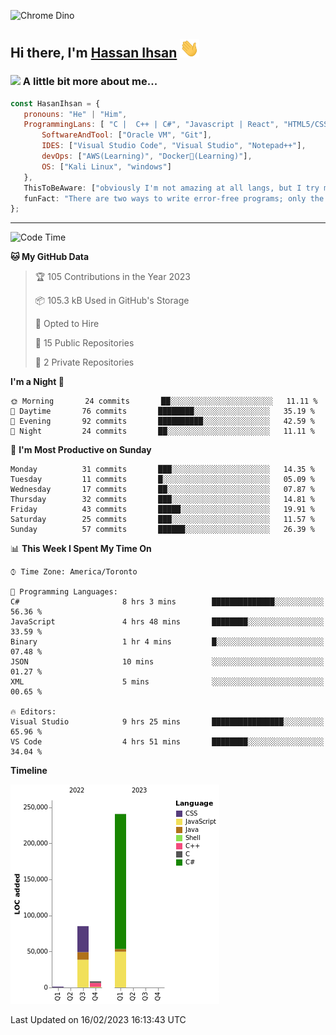  <!--
**HasanIhsan/HasanIhsan** is a ✨ _special_ ✨ repository because its `README.md` (this file) appears on your GitHub profile.
-->

![Chrome Dino](https://mir-s3-cdn-cf.behance.net/project_modules/max_1200/4ff07986208593.5d9a654e92f36.gif)


<h2 align="left">Hi there, I'm <a href="https://www.linkedin.com/in/hassan-ihsan-045b11231/" target="_blank" rel="noopener noreferrer">Hassan Ihsan</a> <img src="https://raw.githubusercontent.com/ABSphreak/ABSphreak/master/gifs/Hi.gif" height="30" />
 
 
 ### <img src="https://media.giphy.com/media/VgCDAzcKvsR6OM0uWg/giphy.gif" width="50"> A little bit more about me...  
 
 ```javascript
const HasanIhsan = {
    pronouns: "He" | "Him",
    ProgrammingLans: [ "C |  C++ | C#", "Javascript | React", "HTML5/CSS", "JSON", "Java"],
        SoftwareAndTool: ["Oracle VM", "Git"],
        IDES: ["Visual Studio Code", "Visual Studio", "Notepad++"],
        devOps: ["AWS(Learning)", "Docker🐳(Learning)"], 
        OS: ["Kali Linux", "windows"]
    },
    ThisToBeAware: ["obviously I'm not amazing at all langs, but I try my best not to go rusty"], 
    funFact: "There are two ways to write error-free programs; only the third one works"
};
```
 
 --- 

<!--START_SECTION:waka-->
![Code Time](http://img.shields.io/badge/Code%20Time-81%20hrs%2050%20mins-blue)

**🐱 My GitHub Data** 

> 🏆 105 Contributions in the Year 2023
 > 
> 📦 105.3 kB Used in GitHub's Storage 
 > 
> 💼 Opted to Hire
 > 
> 📜 15 Public Repositories 
 > 
> 🔑 2 Private Repositories  
 > 
**I'm a Night 🦉** 

```text
🌞 Morning       24 commits       ██░░░░░░░░░░░░░░░░░░░░░░░   11.11 % 
🌆 Daytime       76 commits       ████████░░░░░░░░░░░░░░░░░   35.19 % 
🌃 Evening       92 commits       ██████████░░░░░░░░░░░░░░░   42.59 % 
🌙 Night         24 commits       ██░░░░░░░░░░░░░░░░░░░░░░░   11.11 % 

```
📅 **I'm Most Productive on Sunday** 

```text
Monday          31 commits       ███░░░░░░░░░░░░░░░░░░░░░░   14.35 % 
Tuesday         11 commits       █░░░░░░░░░░░░░░░░░░░░░░░░   05.09 % 
Wednesday       17 commits       ██░░░░░░░░░░░░░░░░░░░░░░░   07.87 % 
Thursday        32 commits       ███░░░░░░░░░░░░░░░░░░░░░░   14.81 % 
Friday          43 commits       █████░░░░░░░░░░░░░░░░░░░░   19.91 % 
Saturday        25 commits       ███░░░░░░░░░░░░░░░░░░░░░░   11.57 % 
Sunday          57 commits       ██████░░░░░░░░░░░░░░░░░░░   26.39 % 

```


📊 **This Week I Spent My Time On** 

```text
⌚︎ Time Zone: America/Toronto

💬 Programming Languages: 
C#                       8 hrs 3 mins        ██████████████░░░░░░░░░░░   56.36 % 
JavaScript               4 hrs 48 mins       ████████░░░░░░░░░░░░░░░░░   33.59 % 
Binary                   1 hr 4 mins         █░░░░░░░░░░░░░░░░░░░░░░░░   07.48 % 
JSON                     10 mins             ░░░░░░░░░░░░░░░░░░░░░░░░░   01.27 % 
XML                      5 mins              ░░░░░░░░░░░░░░░░░░░░░░░░░   00.65 % 

🔥 Editors: 
Visual Studio            9 hrs 25 mins       ████████████████░░░░░░░░░   65.96 % 
VS Code                  4 hrs 51 mins       ████████░░░░░░░░░░░░░░░░░   34.04 % 

```

**Timeline**

![Chart not found](https://raw.githubusercontent.com/HasanIhsan/HasanIhsan/main/charts/bar_graph.png) 


 Last Updated on 16/02/2023 16:13:43 UTC
<!--END_SECTION:waka-->
 
 
